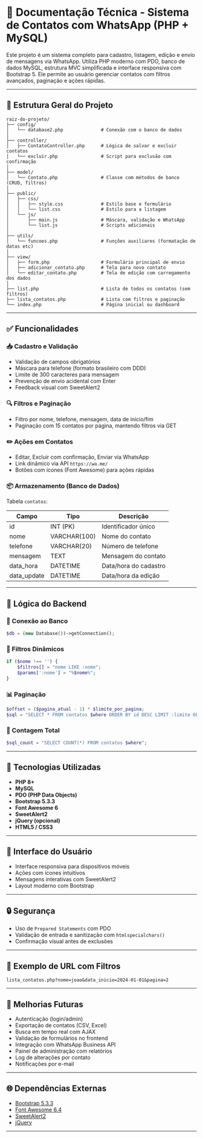 # 📘 Documentação Técnica - Sistema de Contatos com WhatsApp (PHP + MySQL)

Este projeto é um sistema completo para cadastro, listagem, edição e envio de mensagens via WhatsApp. Utiliza PHP moderno com PDO, banco de dados MySQL, estrutura MVC simplificada e interface responsiva com Bootstrap 5. Ele permite ao usuário gerenciar contatos com filtros avançados, paginação e ações rápidas.

---

## 📁 Estrutura Geral do Projeto

```plaintext
raiz-do-projeto/
├── config/
│   └── database2.php              # Conexão com o banco de dados
│
├── controller/
│   ├── ContatoController.php      # Lógica de salvar e excluir contatos
│   └── excluir.php                # Script para exclusão com confirmação
│
├── model/
│   └── Contato.php                # Classe com métodos de banco (CRUD, filtros)
│
├── public/
│   ├── css/
│   │   ├── style.css              # Estilo base e formulário
│   │   └── list.css               # Estilo para a listagem
│   └── js/
│       ├── main.js                # Máscara, validação e WhatsApp
│       └── list.js                # Scripts adicionais
│
├── utils/
│   └── funcoes.php                # Funções auxiliares (formatação de datas etc)
│
├── view/
│   ├── form.php                   # Formulário principal de envio
│   ├── adicionar_contato.php      # Tela para novo contato
│   └── editar_contato.php         # Tela de edição com carregamento dos dados
│
├── list.php                       # Lista de todos os contatos (sem filtros)
├── lista_contatos.php             # Lista com filtros e paginação
└── index.php                      # Página inicial ou dashboard
````

---

## ✅ Funcionalidades

### 📥 Cadastro e Validação

* Validação de campos obrigatórios
* Máscara para telefone (formato brasileiro com DDD)
* Limite de 300 caracteres para mensagem
* Prevenção de envio acidental com Enter
* Feedback visual com SweetAlert2

### 🔍 Filtros e Paginação

* Filtro por nome, telefone, mensagem, data de início/fim
* Paginação com 15 contatos por página, mantendo filtros via GET

### ✏️ Ações em Contatos

* Editar, Excluir com confirmação, Enviar via WhatsApp
* Link dinâmico via API `https://wa.me/`
* Botões com ícones (Font Awesome) para ações rápidas

### 📦 Armazenamento (Banco de Dados)

Tabela `contatos`:

| Campo      | Tipo         | Descrição             |
| ---------- | ------------ | --------------------- |
| id         | INT (PK)     | Identificador único   |
| nome       | VARCHAR(100) | Nome do contato       |
| telefone   | VARCHAR(20)  | Número de telefone    |
| mensagem   | TEXT         | Mensagem do contato   |
| data\_hora | DATETIME     | Data/hora do cadastro |
| data\_update | DATETIME     | Data/hora da edição |

---

## 🧠 Lógica do Backend

### 🔌 Conexão ao Banco

```php
$db = (new Database())->getConnection();
```

### 🔄 Filtros Dinâmicos

```php
if ($nome !== '') {
    $filtros[] = "nome LIKE :nome";
    $params[':nome'] = "%$nome%";
}
```

### 📊 Paginação

```php
$offset = ($pagina_atual - 1) * $limite_por_pagina;
$sql = "SELECT * FROM contatos $where ORDER BY id DESC LIMIT :limite OFFSET :offset";
```

### 🧮 Contagem Total

```php
$sql_count = "SELECT COUNT(*) FROM contatos $where";
```

---

## 🧩 Tecnologias Utilizadas

* **PHP 8+**
* **MySQL**
* **PDO (PHP Data Objects)**
* **Bootstrap 5.3.3**
* **Font Awesome 6**
* **SweetAlert2**
* **jQuery (opcional)**
* **HTML5 / CSS3**

---

## 🎨 Interface do Usuário

* Interface responsiva para dispositivos móveis
* Ações com ícones intuitivos
* Mensagens interativas com SweetAlert2
* Layout moderno com Bootstrap

---

## 🔒 Segurança

* Uso de `Prepared Statements` com PDO
* Validação de entrada e sanitização com `htmlspecialchars()`
* Confirmação visual antes de exclusões

---

## 📸 Exemplo de URL com Filtros

```url
lista_contatos.php?nome=joao&data_inicio=2024-01-01&pagina=2
```

---

## 🔮 Melhorias Futuras

* Autenticação (login/admin)
* Exportação de contatos (CSV, Excel)
* Busca em tempo real com AJAX
* Validação de formulários no frontend
* Integração com WhatsApp Business API
* Painel de administração com relatórios
* Log de alterações por contato
* Notificações por e-mail

---

## 🌐 Dependências Externas

* [Bootstrap 5.3.3](https://getbootstrap.com/)
* [Font Awesome 6.4](https://fontawesome.com/)
* [SweetAlert2](https://sweetalert2.github.io/)
* [jQuery](https://jquery.com/)

---

